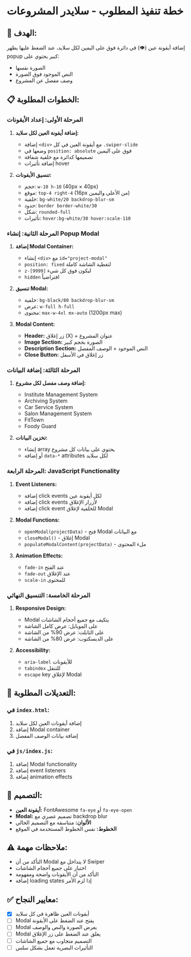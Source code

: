 # خطة تنفيذ المطلوب - سلايدر المشروعات

## 🎯 **الهدف:**
إضافة أيقونة عين (👁️) في دائرة فوق على اليمين لكل سلايد، عند الضغط عليها يظهر popup كبير يحتوي على:
- الصورة نفسها
- النص الموجود فوق الصورة
- وصف مفصل عن المشروع

## 📋 **الخطوات المطلوبة:**

### **المرحلة الأولى: إعداد الأيقونات**
1. **إضافة أيقونة العين لكل سلايد:**
   - إضافة `<div>` مع أيقونة العين في كل `.swiper-slide`
   - وضعها في `position: absolute` فوق على اليمين
   - تصميمها كدائرة مع خلفية شفافة
   - إضافة تأثيرات hover

2. **تنسيق الأيقونات:**
   - حجم: `w-10 h-10` (40px × 40px)
   - موقع: `top-4 right-4` (16px من الأعلى واليمين)
   - خلفية: `bg-white/20 backdrop-blur-sm`
   - حدود: `border border-white/30`
   - شكل: `rounded-full`
   - تأثيرات: `hover:bg-white/30 hover:scale-110`

### **المرحلة الثانية: إنشاء Popup Modal**
1. **إضافة Modal Container:**
   - إنشاء `<div>` مع `id="project-modal"`
   - `position: fixed` لتغطية الشاشة كاملة
   - `z-[9999]` ليكون فوق كل شيء
   - `hidden` افتراضياً

2. **تنسيق Modal:**
   - خلفية: `bg-black/80 backdrop-blur-sm`
   - عرض: `w-full h-full`
   - محتوى: `max-w-4xl mx-auto` (1200px max)

3. **Modal Content:**
   - **Header:** زر إغلاق (X) + عنوان المشروع
   - **Image Section:** الصورة بحجم كبير
   - **Description Section:** النص الموجود + الوصف المفصل
   - **Close Button:** زر إغلاق في الأسفل

### **المرحلة الثالثة: إضافة البيانات**
1. **إضافة وصف مفصل لكل مشروع:**
   - Institute Management System
   - Archiving System  
   - Car Service System
   - Salon Management System
   - FitTown
   - Foody Guard

2. **تخزين البيانات:**
   - إنشاء array يحتوي على بيانات كل مشروع
   - أو إضافة `data-*` attributes لكل سلايد

### **المرحلة الرابعة: JavaScript Functionality**
1. **Event Listeners:**
   - إضافة click events لكل أيقونة عين
   - إضافة click events لأزرار الإغلاق
   - إضافة click event للخلفية لإغلاق Modal

2. **Modal Functions:**
   - `openModal(projectData)` - فتح Modal مع البيانات
   - `closeModal()` - إغلاق Modal
   - `populateModalContent(projectData)` - ملء المحتوى

3. **Animation Effects:**
   - `fade-in` عند الفتح
   - `fade-out` عند الإغلاق
   - `scale-in` للمحتوى

### **المرحلة الخامسة: التنسيق النهائي**
1. **Responsive Design:**
   - Modal يتكيف مع جميع أحجام الشاشات
   - على الموبايل: عرض كامل الشاشة
   - على التابلت: عرض 90% من الشاشة
   - على الديسكتوب: عرض 80% من الشاشة

2. **Accessibility:**
   - `aria-label` للأيقونات
   - `tabindex` للتنقل
   - `escape` key لإغلاق Modal

## 🔧 **التعديلات المطلوبة:**

### **في `index.html`:**
1. إضافة أيقونات العين لكل سلايد
2. إضافة Modal container
3. إضافة بيانات الوصف المفصل

### **في `js/index.js`:**
1. إضافة Modal functionality
2. إضافة event listeners
3. إضافة animation effects

## 📱 **التصميم:**
- **أيقونة العين:** FontAwesome `fa-eye` أو `fa-eye-open`
- **Modal:** تصميم عصري مع backdrop blur
- **الألوان:** متناسقة مع التصميم الحالي
- **الخطوط:** نفس الخطوط المستخدمة في الموقع

## ⚠️ **ملاحظات مهمة:**
- التأكد من أن Modal لا يتداخل مع Swiper
- اختبار على جميع أحجام الشاشات
- التأكد من أن الأيقونات واضحة ومفهومة
- إضافة loading states إذا لزم الأمر

## ✅ **معايير النجاح:**
- [x] أيقونات العين ظاهرة في كل سلايد
- [ ] Modal يفتح عند الضغط على الأيقونة
- [ ] Modal يعرض الصورة والنص والوصف
- [ ] Modal يغلق عند الضغط على زر الإغلاق
- [ ] التصميم متجاوب مع جميع الشاشات
- [ ] التأثيرات البصرية تعمل بشكل سلس
